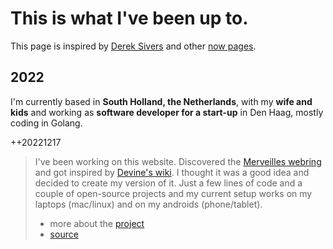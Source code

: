 # This is what I've been up to.

This page is inspired by [Derek Sivers](https://sive.rs/nowff) and other [now
pages](https://nownownow.com/).

## 2022

I'm currently based in **South Holland, the Netherlands**, with my **wife and
kids** and working as **software developer for a start-up** in Den Haag, mostly
coding in Golang.

++20221217

> I've been working on this website. Discovered the [Merveilles
> webring](https://webring.xxiivv.com/) and got inspired by [Devine's
> wiki](https://wiki.xxiivv.com/). I thought it was a good idea and decided
> to create my version of it. Just a few lines of code and a couple of
> open-source projects and my current setup works on my laptops (mac/linux) and
> on my androids (phone/tablet).
>
> - more about the [project](about.html)
> - [source](https://github.com/vhugo/vhugo.github.io-src/)
>
